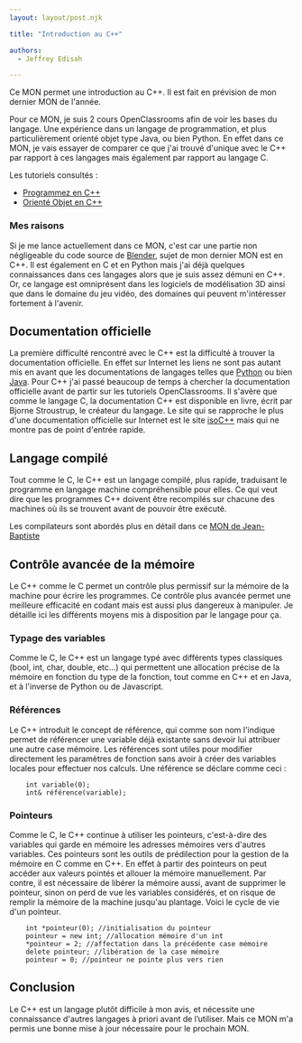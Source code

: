 ```yaml
---
layout: layout/post.njk

title: "Introduction au C++"

authors:
  - Jeffrey Edisah

---
```


<!-- début résumé -->

Ce MON permet une introduction au C++. Il est fait en prévision de mon dernier MON de l'année.

<!-- fin résumé -->

Pour ce MON, je suis 2 cours OpenClassrooms afin de voir les bases du langage. Une expérience dans un langage de programmation, et plus particulièrement orienté objet type Java, ou bien Python. En effet dans ce MON, je vais essayer de comparer ce que j'ai trouvé d'unique avec le C++ par rapport à ces langages mais également par rapport au langage C.

Les tutoriels consultés :
- [Programmez en C++](https://openclassrooms.com/fr/courses/1894236-apprenez-a-programmer-en-c)
- [Orienté Objet en C++](https://openclassrooms.com/fr/courses/7137751-programmez-en-oriente-objet-avec-c)

### Mes raisons

Si je me lance actuellement dans ce MON, c'est car une partie non négligeable du code source de [Blender](https://www.blender.org/), sujet de mon dernier MON est en C++. Il est également en C et en Python mais j'ai déjà quelques connaissances dans ces langages alors que je suis assez démuni en C++. Or, ce langage est omniprésent dans les logiciels de modélisation 3D ainsi que dans le domaine du jeu vidéo, des domaines qui peuvent m'intéresser fortement à l'avenir.

## Documentation officielle

La première difficulté rencontré avec le C++ est la difficulté à trouver la documentation officielle. En effet sur Internet les liens ne sont pas autant mis en avant que les documentations de langages telles que [Python](https://docs.python.org/fr/3/) ou bien [Java](https://docs.oracle.com/en/java/). Pour C++ j'ai passé beaucoup de temps à chercher la documentation officielle avant de partir sur les tutoriels OpenClassrooms. Il s'avère que comme le langage C, la documentation C++ est disponible en livre, écrit par Bjorne Stroustrup, le créateur du langage. Le site qui se rapproche le plus d'une documentation officielle sur Internet est le site [isoC++](https://isocpp.org/) mais qui ne montre pas de point d'entrée rapide.

## Langage compilé

Tout comme le C, le C++ est un langage compilé, plus rapide, traduisant le programme en langage machine compréhensible pour elles. Ce qui veut dire que les programmes C++ doivent être recompilés sur chacune des machines où ils se trouvent avant de pouvoir être exécuté.

Les compilateurs sont abordés plus en détail dans ce [MON de Jean-Baptiste](../../../JBD/Mes_MON/compiler)

## Contrôle avancée de la mémoire

Le C++ comme le C permet un contrôle plus permissif sur la mémoire de la machine pour écrire les programmes. Ce contrôle plus avancée permet une meilleure efficacité en codant mais est aussi plus dangereux à manipuler. Je détaille ici les différents moyens mis à disposition par le langage pour ça.

### Typage des variables

Comme le C, le C++ est un langage typé avec différents types classiques (bool, int, char, double, etc...) qui permettent une allocation précise de la mémoire en fonction du type de la fonction, tout comme en C++ et en Java, et à l'inverse de Python ou de Javascript.

### Références

Le C++ introduit le concept de référence, qui comme son nom l'indique permet de référencer une variable déjà existante sans devoir lui attribuer une autre case mémoire. Les références sont utiles pour modifier directement les paramètres de fonction sans avoir à créer des variables locales pour effectuer nos calculs. Une référence se déclare comme ceci :

        int variable(0); 
        int& référence(variable);

### Pointeurs

Comme le C, le C++ continue à utiliser les pointeurs, c'est-à-dire des variables qui garde en mémoire les adresses mémoires vers d'autres variables. Ces pointeurs sont les outils de prédilection pour la gestion de la mémoire en C comme en C++. En effet à partir des pointeurs on peut accéder aux valeurs pointés et allouer la mémoire manuellement. Par contre, il est nécessaire de libérer la mémoire aussi, avant de supprimer le pointeur, sinon on perd de vue les variables considérés, et on risque de remplir la mémoire de la machine jusqu'au plantage. Voici le cycle de vie d'un pointeur.

        int *pointeur(0); //initialisation du pointeur
        pointeur = new int; //allocation mémoire d'un int
        *pointeur = 2; //affectation dans la précédente case mémoire
        delete pointeur; //libération de la case mémoire
        pointeur = 0; //pointeur ne pointe plus vers rien


## Conclusion

Le C++ est un langage plutôt difficile à mon avis, et nécessite une connaissance d'autres langages à priori avant de l’utiliser. Mais ce MON m'a permis une bonne mise à jour nécessaire pour le prochain MON.